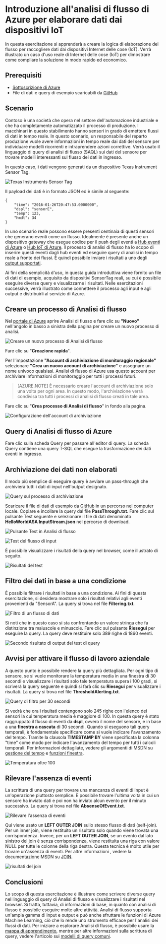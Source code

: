 <properties
	pageTitle="Introduzione all'analisi di flusso di Azure per elaborare dati dai dispositivi IoT | Analisi di flusso"
	description="Tag dei sensori IoT e flussi di dati con l'elaborazione dei dati in tempo reale e l'analisi di flusso"
    keywords="soluzione IoT, introduzione a IoT"
	services="stream-analytics"
	documentationCenter=""
	authors="jeffstokes72"
	manager="jhubbard"
	editor="cgronlun"
/>

<tags 
	ms.service="stream-analytics" 
	ms.devlang="na" 
	ms.topic="hero-article" 
	ms.tgt_pltfrm="na" 
	ms.workload="data-services" 
	ms.date="09/26/2016"
	ms.author="jeffstok"
/>

# Introduzione all'analisi di flusso di Azure per elaborare dati dai dispositivi IoT

In questa esercitazione si apprenderà a creare la logica di elaborazione del flusso per raccogliere dati dai dispositivi Internet delle cose (IoT). Verrà illustrato un caso d'uso reale di Internet delle cose (IoT) per dimostrare come compilare la soluzione in modo rapido ed economico.

## Prerequisiti

-   [Sottoscrizione di Azure](https://azure.microsoft.com/pricing/free-trial/)
-   File di dati e query di esempio scaricabili da [GitHub](https://aka.ms/azure-stream-analytics-get-started-iot)

## Scenario

Contoso è una società che opera nel settore dell'automazione industriale e che ha completamente automatizzato il processo di produzione. I macchinari in questo stabilimento hanno sensori in grado di emettere flussi di dati in tempo reale. In questo scenario, un responsabile del reparto produzione vuole avere informazioni in tempo reale dai dati del sensore per individuare modelli ricorrenti e intraprendere azioni correttive. Verrà usato il linguaggio di query di analisi di flusso (SAQL) sui dati del sensore per trovare modelli interessanti sul flusso dei dati in ingresso.

In questo caso, i dati vengono generati da un dispositivo Texas Instrument Sensor Tag.

![Texas Instruments Sensor Tag](./media/stream-analytics-get-started-with-iot-devices/stream-analytics-get-started-with-iot-devices-01.jpg)

Il payload dei dati è in formato JSON ed è simile al seguente:

    
	{
    	"time": "2016-01-26T20:47:53.0000000",  
	    "dspl": "sensorE",  
    	"temp": 123,  
	    "hmdt": 34  
	}  
    
In uno scenario reale possono essere presenti centinaia di questi sensori che generano eventi come un flusso. Idealmente è presente anche un dispositivo gateway che esegue codice per il push degli eventi a [Hub eventi di Azure](https://azure.microsoft.com/services/event-hubs/) o [Hub IoT di Azure](https://azure.microsoft.com/services/iot-hub/). Il processo di analisi di flusso ha lo scopo di inserire questi eventi dagli hub eventi ed eseguire query di analisi in tempo reale a fronte dei flussi. È quindi possibile inviare i risultati a uno degli [output supportati](stream-analytics-define-outputs.md).

Ai fini della semplicità d'uso, in questa guida introduttiva viene fornito un file di dati di esempio, acquisito da dispositivi SensorTag reali, su cui è possibile eseguire diverse query e visualizzarne i risultati. Nelle esercitazioni successive, verrà illustrato come connettere il processo agli input e agli output e distribuirli al servizio di Azure.

## Creare un processo di Analisi di flusso

Nel [portale di Azure](http://manage.windowsazure.com) aprire Analisi di flusso e fare clic su **"Nuovo"** nell'angolo in basso a sinistra della pagina per creare un nuovo processo di analisi.

![Creare un nuovo processo di Analisi di flusso](./media/stream-analytics-get-started-with-iot-devices/stream-analytics-get-started-with-iot-devices-02.png)

Fare clic su "**Creazione rapida**".

Per l'impostazione **"Account di archiviazione di monitoraggio regionale"** selezionare **"Crea un nuovo account di archiviazione"** e assegnare un nome univoco qualsiasi. Analisi di flusso di Azure usa questo account per archiviare informazioni di monitoraggio per tutti i processi futuri.

> [AZURE.NOTE] È necessario creare l'account di archiviazione solo una volta per ogni area. In questo modo, l'archiviazione verrà condivisa tra tutti i processi di analisi di flusso creati in tale area.

Fare clic su "**Crea processo di Analisi di flusso**" in fondo alla pagina.

![Configurazione dell'account di archiviazione](./media/stream-analytics-get-started-with-iot-devices/stream-analytics-get-started-with-iot-devices-03.jpg)

## Query di Analisi di flusso di Azure

Fare clic sulla scheda Query per passare all'editor di query. La scheda Query contiene una query T-SQL che esegue la trasformazione dei dati eventi in ingresso.

## Archiviazione dei dati non elaborati

Il modo più semplice di eseguire query è avviare un pass-through che archivierà tutti i dati di input nell'output designato.

![Query sul processo di archiviazione](./media/stream-analytics-get-started-with-iot-devices/stream-analytics-get-started-with-iot-devices-04.png)

Scaricare il file di dati di esempio da [GitHub](https://aka.ms/azure-stream-analytics-get-started-iot) in un percorso nel computer locale. Copiare e incollare la query dal file **PassThrough.txt**. Fare clic sul pulsante Test seguente e selezionare il file di dati denominato **HelloWorldASA InputStream.json** nel percorso di download.

![Pulsante Test in Analisi di flusso](./media/stream-analytics-get-started-with-iot-devices/stream-analytics-get-started-with-iot-devices-05.png)

![Test del flusso di input](./media/stream-analytics-get-started-with-iot-devices/stream-analytics-get-started-with-iot-devices-06.png)

È possibile visualizzare i risultati della query nel browser, come illustrato di seguito.

![Risultati del test](./media/stream-analytics-get-started-with-iot-devices/stream-analytics-get-started-with-iot-devices-07.png)

## Filtro dei dati in base a una condizione

È possibile filtrare i risultati in base a una condizione. Ai fini di questa esercitazione, si desidera mostrare solo i risultati relativi agli eventi provenienti da "SensorA". La query si trova nel file **Filtering.txt**.

![Filtro di un flusso di dati](./media/stream-analytics-get-started-with-iot-devices/stream-analytics-get-started-with-iot-devices-08.png)

Si noti che in questo caso si sta confrontando un valore stringa che fa distinzione tra maiuscole e minuscole. Fare clic sul pulsante **Riesegui** per eseguire la query. La query deve restituire solo 389 righe di 1860 eventi.

![Secondo risultato di output del test di query](./media/stream-analytics-get-started-with-iot-devices/stream-analytics-get-started-with-iot-devices-09.png)

## Avvisi per attivare il flusso di lavoro aziendale

A questo punto è possibile rendere la query più dettagliata. Per ogni tipo di sensore, se si vuole monitorare la temperatura media in una finestra di 30 secondi e visualizzare i risultati solo tale temperatura supera i 100 gradi, si scriverà la query seguente e quindi si farà clic su **Riesegui** per visualizzare i risultati. La query si trova nel file **ThresholdAlerting.txt**.

![Query di filtro per 30 secondi](./media/stream-analytics-get-started-with-iot-devices/stream-analytics-get-started-with-iot-devices-10.png)

Si vedrà che ora i risultati contengono solo 245 righe con l'elenco dei sensori la cui temperatura media è maggiore di 100. In questa query è stato raggruppato il flusso di eventi da **dspl**, ovvero il nome del sensore, e in base a una **finestra a cascata** di 30 secondi. Quando si eseguono tali query temporali, è fondamentale specificare come si vuole indicare l'avanzamento del tempo. Tramite la clausola **TIMESTAMP BY** viene specificata la colonna "time" come modo per indicare l'avanzamento del tempo per tutti i calcoli temporali. Per informazioni dettagliate, vedere gli argomenti di MSDN su [gestione del tempo](https://msdn.microsoft.com/library/azure/mt582045.aspx) e [funzioni finestra](https://msdn.microsoft.com/library/azure/dn835019.aspx).

![Temperatura oltre 100](./media/stream-analytics-get-started-with-iot-devices/stream-analytics-get-started-with-iot-devices-11.png)

## Rilevare l'assenza di eventi

La scrittura di una query per trovare una mancanza di eventi di input è un'operazione piuttosto semplice. È possibile trovare l'ultima volta in cui un sensore ha inviato dati e poi non ha inviato alcun evento per il minuto successivo. La query si trova nel file **AbsenseOfEvent.txt**.

![Rilevare l'assenza di eventi](./media/stream-analytics-get-started-with-iot-devices/stream-analytics-get-started-with-iot-devices-12.png)

Qui viene usato un **LEFT OUTER JOIN** sullo stesso flusso di dati (self-join). Per un inner join, viene restituito un risultato solo quando viene trovata una corrispondenza. Invece, per un **LEFT OUTER JOIN**, se un evento dal lato sinistro del join è senza corrispondenza, viene restituita una riga con valore NULL per tutte le colonne della riga destra. Questa tecnica è molto utile per trovare un'assenza di eventi. Per altre informazioni , vedere la documentazione MSDN su [JOIN](https://msdn.microsoft.com/library/azure/dn835026.aspx).

![risultati del join](./media/stream-analytics-get-started-with-iot-devices/stream-analytics-get-started-with-iot-devices-13.png)

## Conclusioni

Lo scopo di questa esercitazione è illustrare come scrivere diverse query nel linguaggio di query di Analisi di flusso e visualizzare i risultati nel browser. Si tratta, tuttavia, di informazioni di base, in quanto con analisi di flusso è possibile eseguire molte altre attività. Analisi di flusso supporta un'ampia gamma di input e output e può anche sfruttare le funzioni di Azure Machine Learning, ciò che lo rende uno strumento efficace per l'analisi dei flussi di dati. Per iniziare a esplorare Analisi di flusso, è possibile usare la [mappa di apprendimento](https://azure.microsoft.com/documentation/learning-paths/stream-analytics/), mentre per altre informazioni sulla scrittura di query, vedere l'articolo sui [modelli di query comuni](./stream-analytics-stream-analytics-query-patterns.md).

<!---HONumber=AcomDC_0928_2016-->